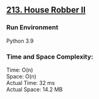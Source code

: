 ## [213. House Robber II](https://leetcode.com/problems/house-robber-ii/)

### Run Environment
Python 3.9

### Time and Space Complexity:
Time: O(n)  
Space: O(n)  
Actual Time: 32 ms  
Actual Space: 14.2 MB
